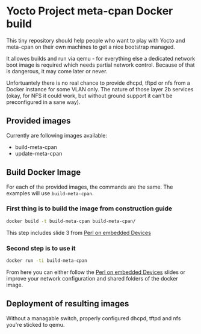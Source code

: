 Yocto Project meta-cpan Docker build
====================================

This tiny repository should help people who want to play with Yocto and
meta-cpan on their own machines to get a nice bootstrap managed.

It allowes builds and run via qemu - for everything else a dedicated
network boot image is required which needs partial network control.
Because of that is dangerous, it may come later or never.

Unfortuantely there is no real chance to provide dhcpd, tftpd or nfs
from a Docker instance for some VLAN only. The nature of those layer
2b services (okay, for NFS it could work, but without ground support
it can't be preconfigured in a sane way).

Provided images
---------------

Currently are following images available:
* build-meta-cpan
* update-meta-cpan

Build Docker Image
------------------

For each of the provided images, the commands are the same. The examples
will use `build-meta-cpan`.

### First thing is to build the image from construction guide

```bash
docker build -t build-meta-cpan build-meta-cpan/
```

This step includes slide 3 from [Perl on embedded Devices](https://www.slideshare.net/JensRehsack/perl-onembeddeddevices)

### Second step is to use it

```bash
docker run -ti build-meta-cpan
```

From here you can either follow the [Perl on embedded Devices](https://www.slideshare.net/JensRehsack/perl-onembeddeddevices) slides
or improve your network configuration and shared folders of the docker image.

Deployment of resulting images
------------------------------

Without a managable switch, properly configured dhcpd, tftpd and nfs you're
sticked to qemu.
